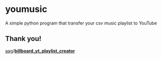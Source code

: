 # youmusic
A simple python program that transfer your csv music playlist to YouTube

## Thank you!

[aag](https://github.com/aag)/**[billboard_yt_playlist_creator](https://github.com/aag/billboard_yt_playlist_creator)**